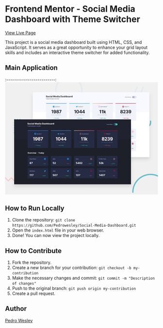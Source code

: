 # Frontend Mentor - Social Media Dashboard with Theme Switcher

[View Live Page](https://social-media-challenge-dash.netlify.app/)

This project is a social media dashboard built using HTML, CSS, and JavaScript. It serves as a great opportunity to enhance your grid layout skills and includes an interactive theme switcher for added functionality.

## Main Application
:-------------------------:
![Main Application Screenshot](https://github.com/Pedrowesley/Social-Media-Dashboard/blob/main/design/desktop-preview.jpg "Main Application")

## How to Run Locally

1. Clone the repository: `git clone https://github.com/Pedrowesley/Social-Media-Dashboard.git`
2. Open the `index.html` file in your web browser.
3. Done! You can now view the project locally.

## How to Contribute

1. Fork the repository.
2. Create a new branch for your contribution: `git checkout -b my-contribution`
3. Make the necessary changes and commit: `git commit -m "Description of changes"`
4. Push to the original branch: `git push origin my-contribution`
5. Create a pull request.

## Author

[Pedro Wesley](https://github.com/Pedrowesley)
